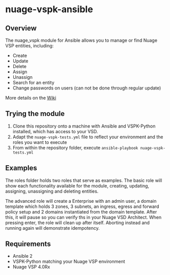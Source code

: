 # nuage-vspk-ansible

## Overview
The nuage_vspk module for Ansible allows you to manage or find Nuage VSP entities, including:

* Create
* Update
* Delete
* Assign
* Unassign
* Search for an entity
* Change passwords on users (can not be done through regular update)

More details on the [Wiki](https://github.com/pdellaert/nuage-vspk-ansible/wiki)

## Trying the module
1. Clone this repository onto a machine with Ansible and VSPK-Python installed, which has access to your VSD.
2. Adapt the ``nuage-vspk-tests.yml`` file to reflect your environment and the roles you want to execute
3. From within the repository folder, execute ``ansible-playbook nuage-vspk-tests.yml``

## Examples
The roles folder holds two roles that serve as examples. The basic role will show each functionality available for the module, creating, updating, assigning, unassigning and deleting entities.

The advanced role will create a Enterprise with an admin user,  a domain template which holds 3 zones, 3 subnets, an ingress, egress and forward policy setup and 2 domains instantiated from the domain template. After this, it will pause so you can verify ths in your Nuage VSD Architect. When pressing enter, the role will clean up after itself. Aborting instead and running again will demonstrate idempotency.

## Requirements
* Ansible 2
* VSPK-Python matching your Nuage VSP environment
* Nuage VSP 4.0Rx
